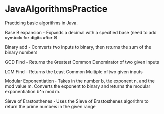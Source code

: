 # JavaAlgorithmsPractice
Practicing basic algorithms in Java. 

Base B expansion - Expands a decimal with a specified base (need to add symbols for digits after 9)

Binary add - Comverts two inputs to binary, then returns the sum of the binary numbers

GCD Find - Returns the Greatest Common Denominator of two given inputs

LCM Find - Returns the Least Common Multiple of two given inputs

Modular Exponentiation - Takes in the number b, the exponent n, and the mod value m. 
                          Converts the exponent to binary and returns the modular exponentiation b^n mod m.

Sieve of Erastosthenes - Uses the Sieve of Erastosthenes algorithm to return the prime numbers in the given range
